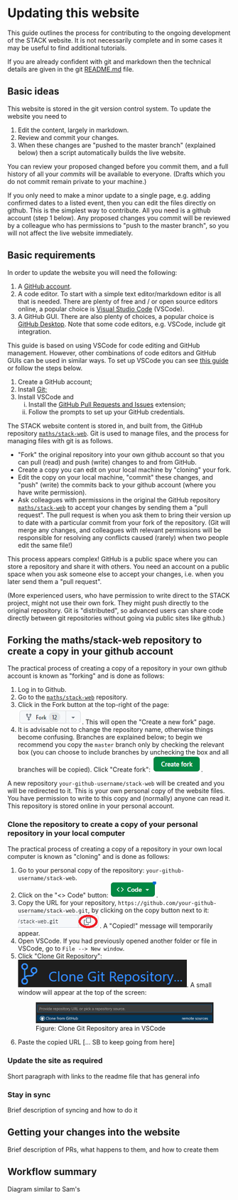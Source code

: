 # Updating this website

This guide outlines the process for contributing to the ongoing development of the STACK website. It is not necessarily complete and in some cases it may be useful to find additional tutorials.

If you are already confident with git and markdown then the technical details are given in the git [README.md](https://github.com/maths/stack-web#readme) file.

## Basic ideas

This website is stored in the git version control system.  To update the website you need to

1. Edit the content, largely in markdown.
2. Review and commit your changes.
3. When these changes are "pushed to the master branch" (explained below) then a script automatically builds the live website.

You can review your proposed changed before you commit them, and a full history of all your _commits_ will be available to everyone.  (Drafts which you do not commit remain private to your machine.)

If you only need to make a minor update to a single page, e.g. adding confirmed dates to a listed event, then you can edit the files directly on github.  This is the simplest way to contribute.  All you need is a github account (step 1 below).  Any proposed changes you commit will be reviewed by a colleague who has permissions to "push to the master branch", so you will not affect the live website immediately.

## Basic requirements

In order to update the website you will need the following:

<ol>
    <li>A <a href="https://github.com/" target="_blank">GitHub account</a>.</li>
    <li>A code editor.  To start with a simple text editor/markdown editor is all that is needed.  There are plenty of free and / or open source editors online, a popular choice is <a href="https://code.visualstudio.com/" target="_blank">Visual Studio Code</a> (VSCode).</li>
    <li>A GitHub GUI. There are also plenty of choices, a popular choice is <a href="https://desktop.github.com/" target="_blank">GitHub Desktop</a>.  Note that some code editors, e.g. VSCode, include git integration.</li>
</ol>

This guide is based on using VSCode for code editing and GitHub management. However, other combinations of code editors and GitHub GUIs can be used in similar ways. To set up VSCode you can see <a href="https://code.visualstudio.com/docs/sourcecontrol/github" target="_blank">this guide</a> or follow the steps below.

<ol>
    <li>Create a GitHub account;</li>
    <li>Install <a href="https://git-scm.com/download" href="_blank">Git;</a></li>
    <li>Install VSCode and
    <ol type="i">
        <li>Install the <a href="https://marketplace.visualstudio.com/items?itemName=GitHub.vscode-pull-request-github" target="_blank">GitHub Pull Requests and Issues</a> extension;</li>
        <li>Follow the prompts to set up your GitHub credentials.</li>
    </ol>
    </li>
</ol>

The STACK website content is stored in, and built from, the GitHub repository [`maths/stack-web`](https://github.com/maths/stack-web). Git is used to manage files, and the process for managing files with git is as follows.

* "Fork" the original repository into your own github account so that you can pull (read) and push (write) changes to and from GitHub.
* Create a copy you can edit on your local machine by "cloning" your fork.
* Edit the copy on your local machine, "commit" these changes, and "push" (write) the commits back to your github account (where you have write permission).
* Ask colleagues with permissions in the original the GitHub repository [`maths/stack-web`](https://github.com/maths/stack-web) to accept your changes by sending them a "pull request".  The pull request is when you ask them to bring their version up to date with a particular commit from your fork of the repository.  (Git will merge any changes, and colleagues with relevant permissions will be responsible for resolving any conflicts caused (rarely) when two people edit the same file!)

This process appears complex!  GitHub is a public space where you can store a repository and share it with others.  You need an account on a public space when you ask someone else to accept your changes, i.e. when you later send them a "pull request".

(More experienced users, who have permission to write direct to the STACK project, might not use their own fork.  They might push directly to the original repository.  Git is "distributed", so advanced users can share code directly between git repositories without going via public sites like github.)

## Forking the maths/stack-web repository to create a copy in your github account

The practical process of creating a copy of a repository in your own github account is known as "forking" and is done as follows:

1. Log in to Github.
2. Go to the <a href="https://github.com/maths/stack-web" target="_blank">`maths/stack-web`</a> repository.
3. Click in the Fork button at the top-right of the page: <img style="display: inline-block;" class="img-in-line-short" src="/img/docs/fork_button.png" title="Fork button" alt="Fork button">. This will open the "Create a new fork" page.
4. It is advisable not to change the repository name, otherwise things become confusing.  Branches are explained below; to begin we recommend you copy the `master` branch only by checking the relevant box (you can choose to include branches by unchecking the box and all branches will be copied). Click "Create fork": <img style="display: inline-block;" class="img-in-line-short" src="/img/docs/create_fork_button.png" title="Create fork button" alt="Create fork button">.

A new repository `your-github-username/stack-web` will be created and you will be redirected to it. This is your own personal copy of the website files. You have permission to write to this copy and (normally) anyone can read it. This repository is stored online in your personal account.

### Clone the repository to create a copy of your personal repository in your local computer

The practical process of creating a copy of a repository in your own local computer is known as "cloning" and is done as follows:

<ol>
    <li>Go to your personal copy of the repository: <code>your-github-username/stack-web</code>.</li>
    <li>Click on the "<> Code" button: <img style="display: inline-block;" class="img-in-line-short" src="/img/docs/code_button.png" title="Code button" alt="Code button">.</li>
    <li>Copy the URL for your repository, <code>https://github.com/your-github-username/stack-web.git</code>, by clicking on the copy button next to it: <img style="display: inline-block;" class="img-in-line-short" src="/img/docs/copy_url_button.png" title="Copy URL button" alt="Copy URL button">. A "Copied!" message will temporarily appear.</li>
    <li>Open VSCode. If you had previously opened another folder or file in VSCode, go to <code>File --> New window</code>.</li>
    <li>
        Click "Clone Git Repository": <img style="display: inline-block;" class="img-in-line-short" src="/img/docs/clone_git_repository_link.png" title="Clone Git Repository link" alt="Clone Git Repository link screenshot">. A small window will appear at the top of the screen:
        <div class="float-none img-middle">
            <figure class="figure">
                <img class="figure-img img-fluid" src="/img/docs/vscode_clone_area.png" alt="Clone Git Repository Window" />
                <figcaption class="figure-caption">Figure: Clone Git Repository area in VSCode</figcaption>
            </figure>
        </div>
    </li> 
    <li>Paste the copied URL [... SB to keep going from here]</li>
</ol>


### Update the site as required
Short paragraph with links to the readme file that has general info

### Stay in sync
Brief description of syncing and how to do it

## Getting your changes into the website
Brief description of PRs, what happens to them, and how to create them

## Workflow summary
Diagram similar to Sam's 